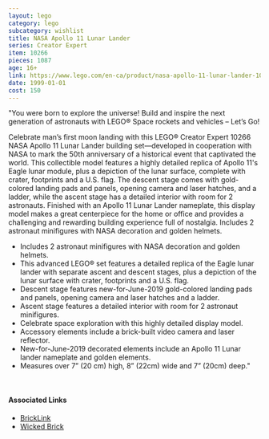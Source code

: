 ```yaml
---
layout: lego
category: lego
subcategory: wishlist
title: NASA Apollo 11 Lunar Lander
series: Creator Expert
item: 10266
pieces: 1087
age: 16+
link: https://www.lego.com/en-ca/product/nasa-apollo-11-lunar-lander-10266
date: 1999-01-01
cost: 150
---
```


"You were born to explore the universe! Build and inspire the next generation of astronauts with LEGO® Space rockets and vehicles – Let’s Go!

Celebrate man’s first moon landing with this LEGO® Creator Expert 10266 NASA Apollo 11 Lunar Lander building set—developed in cooperation with NASA to mark the 50th anniversary of a historical event that captivated the world. This collectible model features a highly detailed replica of Apollo 11's Eagle lunar module, plus a depiction of the lunar surface, complete with crater, footprints and a U.S. flag. The descent stage comes with gold-colored landing pads and panels, opening camera and laser hatches, and a ladder, while the ascent stage has a detailed interior with room for 2 astronauts. Finished with an Apollo 11 Lunar Lander nameplate, this display model makes a great centerpiece for the home or office and provides a challenging and rewarding building experience full of nostalgia. Includes 2 astronaut minifigures with NASA decoration and golden helmets.

* Includes 2 astronaut minifigures with NASA decoration and golden helmets.
* This advanced LEGO® set features a detailed replica of the Eagle lunar lander with separate ascent and descent stages, plus a depiction of the lunar surface with crater, footprints and a U.S. flag.
* Descent stage features new-for-June-2019 gold-colored landing pads and panels, opening camera and laser hatches and a ladder.
* Ascent stage features a detailed interior with room for 2 astronaut minifigures.
* Celebrate space exploration with this highly detailed display model.
* Accessory elements include a brick-built video camera and laser reflector.
* New-for-June-2019 decorated elements include an Apollo 11 Lunar lander nameplate and golden elements.
* Measures over 7” (20 cm) high, 8” (22cm) wide and 7” (20cm) deep."

<br>

#### Associated Links
* [BrickLink](https://www.bricklink.com/v2/catalog/catalogitem.page?S=10266-1)
* [Wicked Brick](https://www.wickedbrick.com/en-ca/products/display-case-for-set-10266)
